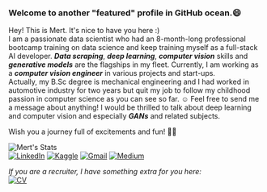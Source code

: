 ### Welcome to another "featured" profile in GitHub ocean.😄
Hey! This is Mert. It's nice to have you here :)<br>I am a passionate data scientist who had an 8-month-long professional bootcamp training on data science and keep training myself as a full-stack AI developer. ***Data scraping***, ***deep learning***, ***computer vision*** skills and ***generative models*** are the flagships in my fleet. Currently, I am working as a ***computer vision engineer*** in various projects and start-ups.<br>
Actually, my B.Sc degree is mechanical engineering and I had worked in automotive industry for two years but quit my job to follow my childhood passion in computer science as you can see so far. :relaxed: Feel free to send me a message about anything! I would be thrilled to talk about deep learning and computer vision  and especially ***GANs*** and related subjects.

Wish you a journey full of excitements and fun! 🏴‍☠️

<!-- (https://github.com/anuraghazra/github-readme-stats) -->
![Mert's Stats](https://github-readme-stats.vercel.app/api?username=gulmert89&show_icons=true&theme=vision-friendly-dark&count_private=true)<br>
[![LinkedIn](https://img.shields.io/badge/linkedin-%230077B5.svg?&style=for-the-badge&logo=linkedin&logoColor=white)](https://www.linkedin.com/in/gulmert89/)
[![Kaggle](https://img.shields.io/badge/kaggle-%2312100E.svg?&style=for-the-badge&logo=kaggle&labelColor=gray&color=gray)](https://www.kaggle.com/gulmert89)
[![Gmail](https://img.shields.io/badge/gmail-%2312100E.svg?&style=for-the-badge&logo=gmail&labelColor=white&color=red)](mailto:gul.mert89@gmail.com)
[![Medium](https://img.shields.io/badge/medium-%2312100E.svg?&style=for-the-badge&logo=medium&logoColor=white)](https://medium.com/@gulmert89)<br>

*If you are a recruiter, I have something extra for you here:*<br>
[![CV](https://img.shields.io/badge/CV-Plain-orange)](https://dar.vin/mg-cv)
<!--[![CV0](https://img.shields.io/badge/CV-Featured-green)](https://dar.vin/mg-cv0)-->
